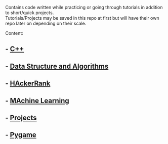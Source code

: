 Contains code written while practicing or going through tutorials in addition to short/quick projects.  
Tutorials/Projects may be saved in this repo at first but will have their own repo later on depending on their scale.

Content:

## - [C++](#https://github.com/AhmadYasser18/Tutorials-and-Quick-Projects/tree/main/C%2B%2B_tut)
## - [Data Structure and Algorithms](#https://github.com/AhmadYasser18/Tutorials-and-Quick-Projects/tree/main/Data%20Structure%20and%20Algorithms)
## - [HAckerRank](#https://github.com/AhmadYasser18/Tutorials-and-Quick-Projects/tree/main/HackerRank)
## - [MAchine Learning](#https://github.com/AhmadYasser18/Tutorials-and-Quick-Projects/tree/main/Machine%20Learning)
## - [Projects](#https://github.com/AhmadYasser18/Tutorials-and-Quick-Projects/tree/main/Projects)
## - [Pygame](#https://github.com/AhmadYasser18/Tutorials-and-Quick-Projects/tree/main/Pygame)